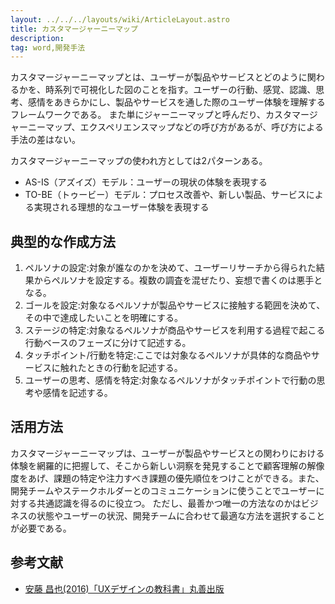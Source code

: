 ```yaml
---
layout: ../../../layouts/wiki/ArticleLayout.astro
title: カスタマージャーニーマップ
description:
tag: word,開発手法
---
```


カスタマージャーニーマップとは、ユーザーが製品やサービスとどのように関わるかを、時系列で可視化した図のことを指す。ユーザーの行動、感覚、認識、思考、感情をあきらかにし、製品やサービスを通した際のユーザー体験を理解するフレームワークである。
また単にジャーニーマップと呼んだり、カスタマージャーニーマップ、エクスペリエンスマップなどの呼び方があるが、呼び方による手法の差はない。

カスタマージャーニーマップの使われ方としては2パターンある。
- AS-IS（アズイズ）モデル：ユーザーの現状の体験を表現する
- TO-BE（トゥービー）モデル：プロセス改善や、新しい製品、サービスによる実現される理想的なユーザー体験を表現する

## 典型的な作成方法
1. ペルソナの設定:対象が誰なのかを決めて、ユーザーリサーチから得られた結果からペルソナを設定する。複数の調査を混ぜたり、妄想で書くのは悪手となる。
2. ゴールを設定:対象なるペルソナが製品やサービスに接触する範囲を決めて、その中で達成したいことを明確にする。
3. ステージの特定:対象なるペルソナが商品やサービスを利用する過程で起こる行動ベースのフェーズに分けて記述する。
4. タッチポイント/行動を特定:ここでは対象なるペルソナが具体的な商品やサービスに触れたときの行動を記述する。
5. ユーザーの思考、感情を特定:対象なるペルソナがタッチポイントで行動の思考や感情を記述する。

## 活用方法
カスタマージャーニーマップは、ユーザーが製品やサービスとの関わりにおける体験を網羅的に把握して、そこから新しい洞察を発見することで顧客理解の解像度をあげ、課題の特定や注力すべき課題の優先順位をつけことができる。また、開発チームやステークホルダーとのコミュニケーションに使うことでユーザーに対する共通認識を得るのに役立つ。
ただし、最善かつ唯一の方法なのかはビジネスの状態やユーザーの状況、開発チームに合わせて最適な方法を選択することが必要である。

## 参考文献
- [安藤 昌也(2016)「UXデザインの教科書」丸善出版](https://www.maruzen-publishing.co.jp/item/?book_no=294953)